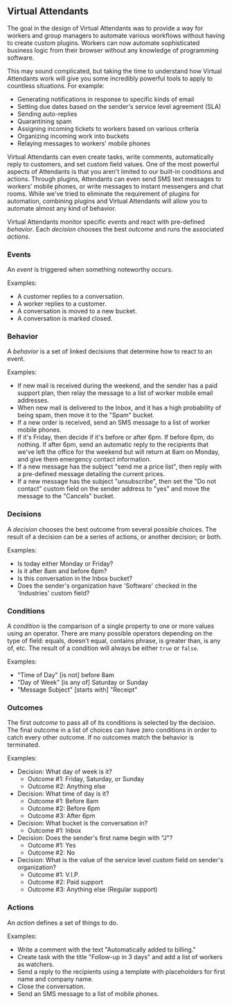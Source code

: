 ## Virtual Attendants ##

The goal in the design of Virtual Attendants was to provide a way for workers and group managers to automate various workflows without having to create custom plugins.  Workers can now automate sophisticated business logic from their browser without any knowledge of programming software.

This may sound complicated, but taking the time to understand how Virtual Attendants work will give you some incredibly powerful tools to apply to countless situations.  For example:

* Generating notifications in response to specific kinds of email
* Setting due dates based on the sender's service level agreement (SLA)
* Sending auto-replies
* Quarantining spam
* Assigning incoming tickets to workers based on various criteria
* Organizing incoming work into buckets
* Relaying messages to workers' mobile phones

Virtual Attendants can even create tasks, write comments, automatically reply to customers, and set custom field values.  One of the most powerful aspects of Attendants is that you aren't limited to our built-in conditions and actions.  Through plugins, Attendants can even send SMS text messages to workers' mobile phones, or write messages to instant messengers and chat rooms.  While we've tried to eliminate the requirement of plugins for automation, combining plugins and Virtual Attendants will allow you to automate almost any kind of behavior.

Virtual Attendants monitor specific _events_ and react with pre-defined _behavior_.  Each _decision_ chooses the best _outcome_ and runs the associated _actions_.

### Events ###

An _event_ is triggered when something noteworthy occurs.

Examples: 

* A customer replies to a conversation.
* A worker replies to a customer.
* A conversation is moved to a new bucket.
* A conversation is marked closed.

### Behavior ###

A _behavior_ is a set of linked decisions that determine how to react to an event.

Examples:

* If new mail is received during the weekend, and the sender has a paid support plan, then relay the message to a list of worker mobile email addresses.
* When new mail is delivered to the Inbox, and it has a high probability of being spam, then move it to the "Spam" bucket.
* If a new order is received, send an SMS message to a list of worker mobile phones.
* If it's Friday, then decide if it's before or after 6pm.  If before 6pm, do nothing.  If after 6pm, send an automatic reply to the recipients that we've left the office for the weekend but will return at 8am on Monday, and give them emergency contact information.
* If a new message has the subject "send me a price list", then reply with a pre-defined message detailing the current prices.
* If a new message has the subject "unsubscribe", then set the "Do not contact" custom field on the sender address to "yes" and move the message to the "Cancels" bucket.

### Decisions ###

A _decision_ chooses the best outcome from several possible choices.  The result of a decision can be a series of actions, or another decision; or both.

Examples:

* Is today either Monday or Friday?
* Is it after 8am and before 6pm?
* Is this conversation in the Inbox bucket?
* Does the sender's organization have 'Software' checked in the 'Industries' custom field?

### Conditions ###

A _condition_ is the comparison of a single property to one or more values using an operator.  There are many possible operators depending on the type of field: equals, doesn't equal, contains phrase, is greater than, is any of, etc.  The result of a condition will always be either `true` or `false`.

Examples:

* "Time of Day" [is not] before 8am
* "Day of Week" [is any of] Saturday or Sunday
* "Message Subject" [starts with] "Receipt"

### Outcomes ###

The first _outcome_ to pass all of its conditions is selected by the decision.  The final outcome in a list of choices can have zero conditions in order to catch every other outcome.  If no outcomes match the behavior is terminated.

Examples:

* Decision: What day of week is it?
	* Outcome #1: Friday, Saturday, or Sunday
	* Outcome #2: Anything else
* Decision: What time of day is it?
	* Outcome #1: Before 8am
	* Outcome #2: Before 6pm
	* Outcome #3: After 6pm
* Decision: What bucket is the conversation in?
	* Outcome #1: Inbox
* Decision: Does the sender's first name begin with "J"?
	* Outcome #1: Yes
	* Outcome #2: No
* Decision: What is the value of the service level custom field on sender's organization?
	* Outcome #1: V.I.P.
	* Outcome #2: Paid support
	* Outcome #3: Anything else (Regular support)

### Actions ###

An _action_ defines a set of things to do.

Examples:

* Write a comment with the text "Automatically added to billing."
* Create task with the title "Follow-up in 3 days" and add a list of workers as watchers.
* Send a reply to the recipients using a template with placeholders for first name and company name.
* Close the conversation.
* Send an SMS message to a list of mobile phones.
